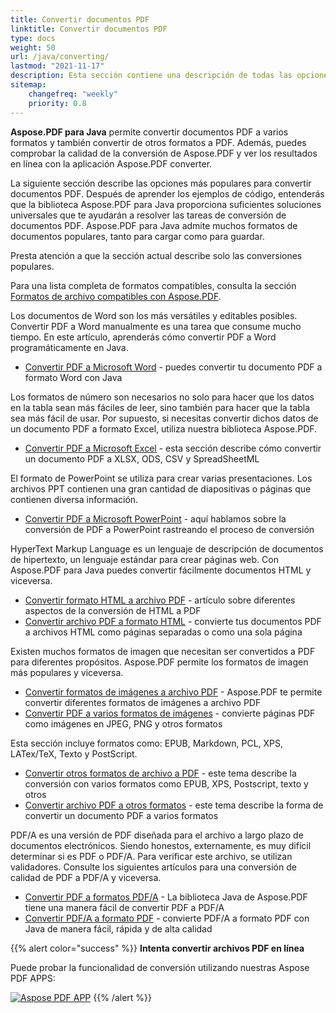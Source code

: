```yaml
---
title: Convertir documentos PDF
linktitle: Convertir documentos PDF
type: docs
weight: 50
url: /java/converting/
lastmod: "2021-11-17"
description: Esta sección contiene una descripción de todas las opciones posibles para convertir documentos PDF en Java usando la biblioteca Aspose.PDF.
sitemap:
    changefreq: "weekly"
    priority: 0.8
---
```


**Aspose.PDF para Java** permite convertir documentos PDF a varios formatos y también convertir de otros formatos a PDF. Además, puedes comprobar la calidad de la conversión de Aspose.PDF y ver los resultados en línea con la aplicación Aspose.PDF converter.

La siguiente sección describe las opciones más populares para convertir documentos PDF.
Después de aprender los ejemplos de código, entenderás que la biblioteca Aspose.PDF para Java proporciona suficientes soluciones universales que te ayudarán a resolver las tareas de conversión de documentos PDF.
Aspose.PDF para Java admite muchos formatos de documentos populares, tanto para cargar como para guardar.

Presta atención a que la sección actual describe solo las conversiones populares.

Para una lista completa de formatos compatibles, consulta la sección [Formatos de archivo compatibles con Aspose.PDF](https://docs.aspose.com/pdf/java/supported-file-formats/).

Los documentos de Word son los más versátiles y editables posibles. Convertir PDF a Word manualmente es una tarea que consume mucho tiempo. En este artículo, aprenderás cómo convertir PDF a Word programáticamente en Java.

- [Convertir PDF a Microsoft Word](/pdf/java/convert-pdf-to-word/) - puedes convertir tu documento PDF a formato Word con Java

Los formatos de número son necesarios no solo para hacer que los datos en la tabla sean más fáciles de leer, sino también para hacer que la tabla sea más fácil de usar. Por supuesto, si necesitas convertir dichos datos de un documento PDF a formato Excel, utiliza nuestra biblioteca Aspose.PDF.

- [Convertir PDF a Microsoft Excel](/pdf/java/convert-pdf-to-excel/) - esta sección describe cómo convertir un documento PDF a XLSX, ODS, CSV y SpreadSheetML

El formato de PowerPoint se utiliza para crear varias presentaciones. Los archivos PPT contienen una gran cantidad de diapositivas o páginas que contienen diversa información.

- [Convertir PDF a Microsoft PowerPoint](/pdf/java/convert-pdf-to-powerpoint/) - aquí hablamos sobre la conversión de PDF a PowerPoint rastreando el proceso de conversión

HyperText Markup Language es un lenguaje de descripción de documentos de hipertexto, un lenguaje estándar para crear páginas web. Con Aspose.PDF para Java puedes convertir fácilmente documentos HTML y viceversa.

- [Convertir formato HTML a archivo PDF](/pdf/java/convert-html-to-pdf/) - artículo sobre diferentes aspectos de la conversión de HTML a PDF
- [Convertir archivo PDF a formato HTML](/pdf/java/convert-pdf-to-html/) - convierte tus documentos PDF a archivos HTML como páginas separadas o como una sola página

Existen muchos formatos de imagen que necesitan ser convertidos a PDF para diferentes propósitos. Aspose.PDF permite los formatos de imagen más populares y viceversa.

- [Convertir formatos de imágenes a archivo PDF](/pdf/java/convert-images-format-to-pdf/) - Aspose.PDF te permite convertir diferentes formatos de imágenes a archivo PDF
- [Convertir PDF a varios formatos de imágenes](/pdf/java/convert-pdf-to-images-format/) - convierte páginas PDF como imágenes en JPEG, PNG y otros formatos

Esta sección incluye formatos como: EPUB, Markdown, PCL, XPS, LATex/TeX, Texto y PostScript.

- [Convertir otros formatos de archivo a PDF](/pdf/java/convert-other-files-to-pdf/) - este tema describe la conversión con varios formatos como EPUB, XPS, Postscript, texto y otros
- [Convertir archivo PDF a otros formatos](/pdf/java/convert-pdf-to-other-files/) - este tema describe la forma de convertir un documento PDF a varios formatos

PDF/A es una versión de PDF diseñada para el archivo a largo plazo de documentos electrónicos. Siendo honestos, externamente, es muy difícil determinar si es PDF o PDF/A. Para verificar este archivo, se utilizan validadores. Consulte los siguientes artículos para una conversión de calidad de PDF a PDF/A y viceversa.

- [Convertir PDF a formatos PDF/A](/pdf/java/convert-pdf-to-pdfa/) - La biblioteca Java de Aspose.PDF tiene una manera fácil de convertir PDF a PDF/A
- [Convertir PDF/A a formato PDF](/pdf/java/convert-pdfa-to-pdf/) - convierte PDF/A a formato PDF con Java de manera fácil, rápida y de alta calidad

{{% alert color="success" %}}
**Intenta convertir archivos PDF en línea**

Puede probar la funcionalidad de conversión utilizando nuestras Aspose PDF APPS:

[![Aspose PDF APP](app.png)](https://products.aspose.app/pdf/conversion)
{{% /alert %}}